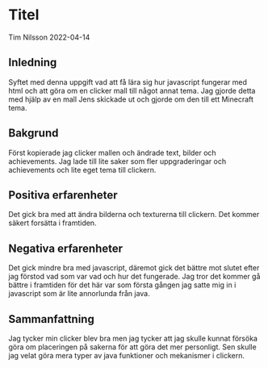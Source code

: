 # Titel

Tim Nilsson 2022-04-14

## Inledning

Syftet med denna uppgift vad att få lära sig hur javascript fungerar med html och att göra om en clicker mall till något annat tema. Jag gjorde detta med hjälp av en mall Jens skickade ut och gjorde om den till ett Minecraft tema.

## Bakgrund

Först kopierade jag clicker mallen och ändrade text, bilder och achievements. Jag lade till lite saker som fler uppgraderingar och achievements och lite eget tema till clickern.


## Positiva erfarenheter

Det gick bra med att ändra bilderna och texturerna till clickern. Det kommer säkert forsätta i framtiden.

## Negativa erfarenheter

Det gick mindre bra med javascript, däremot gick det bättre mot slutet efter jag förstod vad som var vad och hur det fungerade. Jag tror det kommer gå bättre i framtiden för det här var som första gången jag satte mig in i javascript som är lite annorlunda från java.

## Sammanfattning

Jag tycker min clicker blev bra men jag tycker att jag skulle kunnat försöka göra om placeringen på sakerna för att göra det mer personligt. Sen skulle jag velat göra mera typer av java funktioner och mekanismer i clickern.